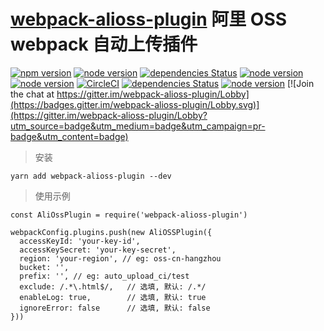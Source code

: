 # [webpack-alioss-plugin](https://github.com/borenXue/webpack-alioss-plugin.git) 阿里 OSS webpack 自动上传插件

[![npm version](https://img.shields.io/npm/v/webpack.svg)](https://npmjs.com/package/webpack-alioss-plugin)
[![node version](https://img.shields.io/node/v/webpack-alioss-plugin.svg)](https://nodejs.org)
[![dependencies Status](https://david-dm.org/borenxue/webpack-alioss-plugin/status.svg)](https://david-dm.org/borenxue/webpack-alioss-plugin)
[![node version](https://img.shields.io/travis/borenXue/webpack-alioss-plugin/master.svg)](https://travis-ci.org/borenXue/webpack-alioss-plugin)
[![node version](https://ci.appveyor.com/api/projects/status/github/borenXue/webpack-alioss-plugin?svg=true)](https://ci.appveyor.com/project/borenXue/webpack-alioss-plugin/branch/master)
[![CircleCI](https://circleci.com/gh/borenXue/webpack-alioss-plugin/tree/master.svg?style=svg)](https://circleci.com/gh/borenXue/webpack-alioss-plugin/tree/master)
[![dependencies Status](https://img.shields.io/npm/l/webpack-alioss-plugin.svg)](https://github.com/borenXue/webpack-alioss-plugin/blob/master/LICENCE)
[![node version](https://img.shields.io/npm/dm/webpack-alioss-plugin.svg)](ttps://npmjs.com/package/webpack-alioss-plugin)
[![Join the chat at https://gitter.im/webpack-alioss-plugin/Lobby](https://badges.gitter.im/webpack-alioss-plugin/Lobby.svg)](https://gitter.im/webpack-alioss-plugin/Lobby?utm_source=badge&utm_medium=badge&utm_campaign=pr-badge&utm_content=badge)
<!-- [![node version](https://badges.gitter.im/borenXue/webpack-alioss-plugin.svg)](https://gitter.im/borenXue/webpack-alioss-plugin) -->
<!--[![node version](https://img.shields.io/coveralls/borenXue/webpack-alioss-plugin.svg)](https://coveralls.io/r/borenXue/webpack-alioss-plugin)-->

> 安装

```
yarn add webpack-alioss-plugin --dev
```

> 使用示例

```
const AliOssPlugin = require('webpack-alioss-plugin')

webpackConfig.plugins.push(new AliOSSPlugin({
  accessKeyId: 'your-key-id',
  accessKeySecret: 'your-key-secret',
  region: 'your-region', // eg: oss-cn-hangzhou
  bucket: '',
  prefix: '', // eg: auto_upload_ci/test
  exclude: /.*\.html$/,   // 选填, 默认: /.*/
  enableLog: true,        // 选填, 默认: true
  ignoreError: false      // 选填, 默认: false
}))
```
